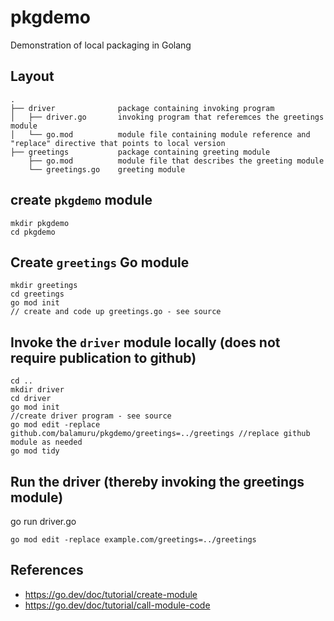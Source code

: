 # pkgdemo
Demonstration of local packaging in Golang

## Layout
```
.
├── driver              package containing invoking program
│   ├── driver.go       invoking program that referemces the greetings module
│   └── go.mod          module file containing module reference and "replace" directive that points to local version
├── greetings           package containing greeting module
    ├── go.mod          module file that describes the greeting module
    └── greetings.go    greeting module
```
## create `pkgdemo` module
```
mkdir pkgdemo
cd pkgdemo
```

## Create `greetings` Go module
```
mkdir greetings
cd greetings
go mod init 
// create and code up greetings.go - see source
```

## Invoke the `driver` module locally (does not require publication to github)
```
cd ..
mkdir driver
cd driver
go mod init
//create driver program - see source
go mod edit -replace github.com/balamuru/pkgdemo/greetings=../greetings //replace github module as needed
go mod tidy
```

## Run the driver (thereby invoking the greetings module)
go run driver.go
```
go mod edit -replace example.com/greetings=../greetings
```

## References
* https://go.dev/doc/tutorial/create-module
* https://go.dev/doc/tutorial/call-module-code